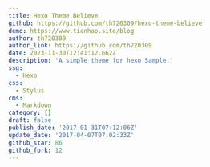 ```yaml
---
title: Hexo Theme Believe
github: https://github.com/th720309/hexo-theme-believe
demo: https://www.tianhao.site/blog
author: th720309
author_link: https://github.com/th720309
date: 2023-11-30T12:41:12.662Z
description: 'A simple theme for hexo Sample:'
ssg:
  - Hexo
css:
  - Stylus
cms:
  - Markdown
category: []
draft: false
publish_date: '2017-01-31T07:12:06Z'
update_date: '2017-04-07T07:02:33Z'
github_star: 86
github_fork: 12
---
```

